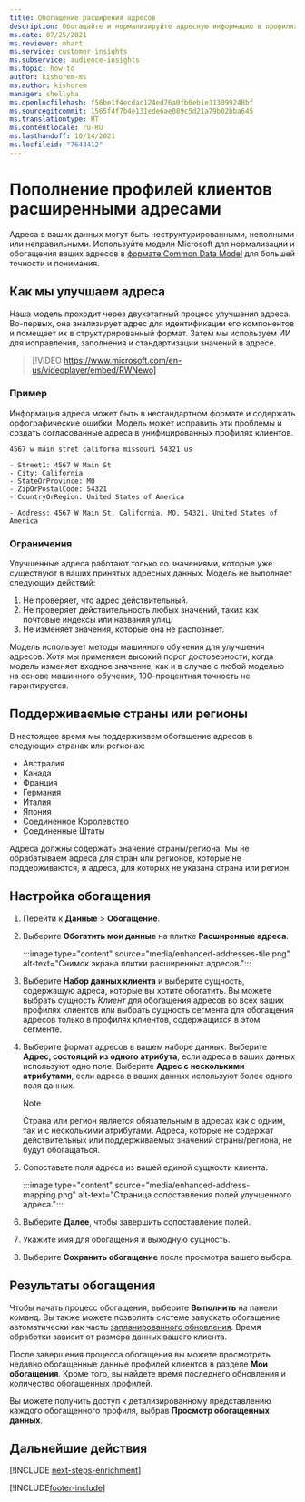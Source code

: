 ```yaml
---
title: Обогащение расширения адресов
description: Обогащайте и нормализируйте адресную информацию в профилях клиентов с помощью моделей Microsoft.
ms.date: 07/25/2021
ms.reviewer: mhart
ms.service: customer-insights
ms.subservice: audience-insights
ms.topic: how-to
author: kishorem-ms
ms.author: kishorem
manager: shellyha
ms.openlocfilehash: f56be1f4ecdac124ed76a0fb0eb1e313099248bf
ms.sourcegitcommit: 1565f4f7b4e131ede6ae089c5d21a79b02bba645
ms.translationtype: HT
ms.contentlocale: ru-RU
ms.lasthandoff: 10/14/2021
ms.locfileid: "7643412"
---
```

# <a name="enrichment-of-customer-profiles-with-enhanced-addresses"></a>Пополнение профилей клиентов расширенными адресами

Адреса в ваших данных могут быть неструктурированными, неполными или неправильными. Используйте модели Microsoft для нормализации и обогащения ваших адресов в [формате Common Data Model](/common-data-model/schema/core/applicationcommon/address) для большей точности и понимания.

## <a name="how-we-enhance-addresses"></a>Как мы улучшаем адреса

Наша модель проходит через двухэтапный процесс улучшения адреса. Во-первых, она анализирует адрес для идентификации его компонентов и помещает их в структурированный формат. Затем мы используем ИИ для исправления, заполнения и стандартизации значений в адресе.

> [!VIDEO https://www.microsoft.com/en-us/videoplayer/embed/RWNewo]

### <a name="example"></a>Пример

Информация адреса может быть в нестандартном формате и содержать орфографические ошибки. Модель может исправить эти проблемы и создать согласованные адреса в унифицированных профилях клиентов.

```Input
4567 w main stret californa missouri 54321 us
```

```Output
- Street1: 4567 W Main St
- City: California
- StateOrProvince: MO
- ZipOrPostalCode: 54321
- CountryOrRegion: United States of America

- Address: 4567 W Main St, California, MO, 54321, United States of America
```

### <a name="limitations"></a>Ограничения

Улучшенные адреса работают только со значениями, которые уже существуют в ваших принятых адресных данных. Модель не выполняет следующих действий: 

1. Не проверяет, что адрес действительный.
2. Не проверяет действительность любых значений, таких как почтовые индексы или названия улиц.
3. Не изменяет значения, которые она не распознает.

Модель использует методы машинного обучения для улучшения адресов. Хотя мы применяем высокий порог достоверности, когда модель изменяет входное значение, как и в случае с любой моделью на основе машинного обучения, 100-процентная точность не гарантируется.

## <a name="supported-countries-or-regions"></a>Поддерживаемые страны или регионы

В настоящее время мы поддерживаем обогащение адресов в следующих странах или регионах: 

- Австралия
- Канада
- Франция
- Германия
- Италия
- Япония
- Соединенное Королевство
- Соединенные Штаты

Адреса должны содержать значение страны/региона. Мы не обрабатываем адреса для стран или регионов, которые не поддерживаются, и адреса, для которых не указана страна или регион.

## <a name="configure-the-enrichment"></a>Настройка обогащения

1. Перейти к **Данные** > **Обогащение**.

1. Выберите **Обогатить мои данные** на плитке **Расширенные адреса**.

   :::image type="content" source="media/enhanced-addresses-tile.png" alt-text="Снимок экрана плитки расширенных адресов.":::

1. Выберите **Набор данных клиента** и выберите сущность, содержащую адреса, которые вы хотите обогатить. Вы можете выбрать сущность *Клиент* для обогащения адресов во всех ваших профилях клиентов или выбрать сущность сегмента для обогащения адресов только в профилях клиентов, содержащихся в этом сегменте.

1. Выберите формат адресов в вашем наборе данных. Выберите **Адрес, состоящий из одного атрибута**, если адреса в ваших данных используют одно поле. Выберите **Адрес с несколькими атрибутами**, если адреса в ваших данных используют более одного поля данных.

   > [!NOTE]
   > Страна или регион является обязательным в адресах как с одним, так и с несколькими атрибутами. Адреса, которые не содержат действительных или поддерживаемых значений страны/региона, не будут обогащаться.

1.  Сопоставьте поля адреса из вашей единой сущности клиента.

    :::image type="content" source="media/enhanced-address-mapping.png" alt-text="Страница сопоставления полей улучшенного адреса.":::

1. Выберите **Далее**, чтобы завершить сопоставление полей.

1. Укажите имя для обогащения и выходную сущность.

1. Выберите **Сохранить обогащение** после просмотра вашего выбора.

## <a name="enrichment-results"></a>Результаты обогащения

Чтобы начать процесс обогащения, выберите **Выполнить** на панели команд. Вы также можете позволить системе запускать обогащение автоматически как часть [запланированного обновления](system.md#schedule-tab). Время обработки зависит от размера данных вашего клиента.

После завершения процесса обогащения вы можете просмотреть недавно обогащенные данные профилей клиентов в разделе **Мои обогащения**. Кроме того, вы найдете время последнего обновления и количество обогащенных профилей.

Вы можете получить доступ к детализированному представлению каждого обогащенного профиля, выбрав **Просмотр обогащенных данных**.

## <a name="next-steps"></a>Дальнейшие действия

[!INCLUDE [next-steps-enrichment](../includes/next-steps-enrichment.md)]

[!INCLUDE[footer-include](../includes/footer-banner.md)]
